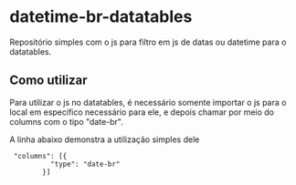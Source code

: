 # datetime-br-datatables

Repositório simples com o js para filtro em js de datas ou datetime para o datatables.

## Como utilizar

Para utilizar o js no datatables, é necessário somente importar o js para o local em específico necessário para ele, e depois chamar por meio do columns com o tipo "date-br".

A linha abaixo demonstra a utilização simples dele
```
 "columns": [{
          "type": "date-br"
        }]
```
